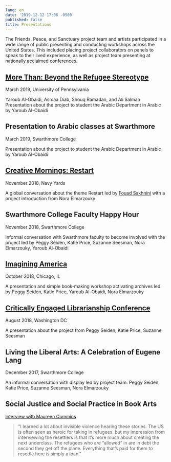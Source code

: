 ```yaml
---
lang: en
date: '2019-12-12 17:06 -0500'
published: false
title: Presentations
---
```

The Friends, Peace, and Sanctuary project team and artists participated in a wide range of public presenting and conducting workshops across the United States. This included placing project collaborators on panels to speak to their lived experience, as well as project team presenting at nationally acclaimed conferences. 

## **[More Than: Beyond the Refugee Stereotype](https://www.facebook.com/events/the-goat-penn-law-haaga-lounge/more-than-beyond-the-refugee-stereotype/608307969597427/)**

March 2019, University of Pennsylvania 

Yaroub Al-Obaidi, Asmaa Diab, Shouq Ramadan, and Ali Salman Presentation about the project to student the Arabic Department in Arabic by Yaroub Al-Obaidi



## **Presentation to Arabic classes at Swarthmore**

March 2019, Swarthmore College

Presentation about the project to student the Arabic Department in Arabic by Yaroub Al-Obaidi


## **[Creative Mornings: Restart](https://creativemornings.com/themes/restart)**

November 2018, Navy Yards

A global conversation about the theme Restart led by [Fouad Sakhnini](http://fps.swarthmore.edu/artist-fouad-sakhnini/) with a project introduction from Nora Elmarzouky


## **Swarthmore College Faculty Happy Hour**

November 2018, Swarthmore College

Informal conversation with Swarthmore faculty to become involved with the project led by Peggy Seiden, Katie Price, Suzanne Seesman, Nora Elmarzouky, Yaroub Al-Obaidi


## **[Imagining America](https://imaginingamerica.org/)**

October 2018, Chicago, IL

A presentation and simple book-making workshop activating archives led by Peggy Seiden, Katie Price, Yaroub Al-Obaidi, Nora Elmarzouky


## **[Critically Engaged Librarianship Conference](https://imaginingamerica.org/2018/01/25/imagining-america-2018-national-conference/)**

August 2018, Washington DC

A presentation about the project from Peggy Seiden, Katie Price, Suzanne Seesman


## **Living the Liberal Arts: A Celebration of Eugene Lang**

December 2017, Swarthmore College

An informal conversation with display led by project team: Peggy Seiden, Katie Price, Suzanne Seesman, Nora Elmarzouky









## **Social Justice and Social Practice in Book Arts**

[Interview with Maureen Cummins](https://justicepracticebooks.omeka.net/exhibits/show/interviews/maureen_cummins)

> "I learned a lot about invisible violence hearing these stories. The US is often seen as heroic for taking in refugees, but my impression from interviewing the resettlers is that it’s more much about creating the next underclass. The refugees who are “allowed” in are in debt the second they get off the plane. Everything that’s paid for them to resettle here is simply a loan."
